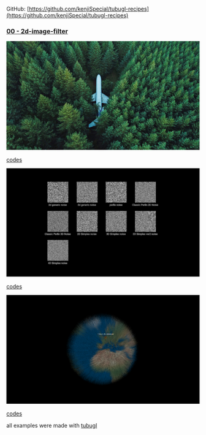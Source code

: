 GitHub: [https://github.com/kenjiSpecial/tubugl-recipes](https://github.com/kenjiSpecial/tubugl-recipes)

### [00 - 2d-image-filter](./app00/index.html)

[![](./app00/thumbnail.png)](./app00/index.html)

[codes](https://github.com/kenjiSpecial/tubugl-3d-shape/blob/master/examples/app00) 

[![](./app01/thumbnail.png)](./app01/index.html)

[codes](https://github.com/kenjiSpecial/tubugl-recipes/tree/master/recipes/01-noise) 

[![](./app02/thumbnail.png)](./app02/index.html)

[codes](https://github.com/kenjiSpecial/tubugl-recipes/tree/master/recipes/02-fur-earth) 

all examples were made with [tubugl](https://github.com/kenjiSpecial/tubugl)
